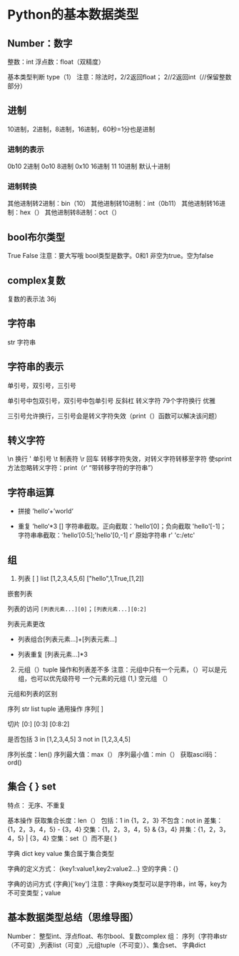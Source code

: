 # Python的基本数据类型
## Number：数字
整数：int
浮点数：float（双精度）

基本类型判断
type（1）
注意：除法时，2/2返回float； 2//2返回int（//保留整数部分）

## 进制
10进制，2进制，8进制，16进制，60秒=1分也是进制

### 进制的表示
0b10 2进制
0o10 8进制
0x10 16进制
11 10进制
默认十进制

### 进制转换
其他进制转2进制：bin（10）
其他进制转10进制：int（0b11）
其他进制转16进制：hex（）
其他进制转8进制：oct（）

## bool布尔类型
True False
注意：要大写哦
bool类型是数字。0和1
非空为true。空为false

## complex复数
复数的表示法
36j

## 字符串
str 字符串

## 字符串的表示
单引号，双引号，三引号

单引号中包双引号，双引号中包单引号
反斜杠 转义字符
79个字符换行 优雅

三引号允许换行，三引号会是转义字符失效（print（）函数可以解决该问题）

## 转义字符
\n 换行
\' 单引号
\t 制表符
\r 回车
转移字符失效，对转义字符转移至字符
使sprint方法忽略转义字符：print（r‘ “带转移字符的字符串”）

## 字符串运算
+ 拼接 ’hello‘+’world‘
* 重复 ’hello‘*3
[] 字符串截取。正向截取：’hello‘[0]；负向截取 'hello'[-1]；字符串串截取：’hello‘[0:5];'hello'[0,-1]
r’ 原始字符串 r' 'c:/etc'

##  组

1. 列表 [ ] list
[1,2,3,4,5,6]
["hello",1,True,[1,2]]

嵌套列表

列表的访问
`[列表元素...][0]`；`[列表元素...][0:2]`

列表元素更改
+ 列表组合[列表元素...]+[列表元素...]
* 列表重复 [列表元素...]*3

2. 元组（）tuple
操作和列表差不多
注意：元组中只有一个元素，（）可以是元组，也可以优先级符号
一个元素的元组 (1,)
空元组 （）

元组和列表的区别

序列
str list tuple
通用操作 序列[ ]

切片
[0:]
[0:3]
[0:8:2]

是否包括
3 in [1,2,3,4,5]
3 not in [1,2,3,4,5]

序列长度：len()
序列最大值：max（）
序列最小值：min（）
获取ascil码：ord()

## 集合 { } set
特点：
无序、不重复

基本操作
获取集合长度：len（）
包括：1 in {1，2，3}
不包含：not in
差集：{1，2，3，4，5} -  {3，4}
交集：{1，2，3，4，5} & {3，4}
并集：{1，2，3，4，5} | {3，4}
空集：set（）而不是{ }

字典 dict
key value
集合属于集合类型

字典的定义方式：
{key1:value1,key2:value2...}
空的字典：{}

字典的访问方式
{字典}['key']
注意：字典key类型可以是字符串，int 等，key为不可变类型；value

## 基本数据类型总结（思维导图）
Number： 整型int、浮点float、布尔bool、复数complex
组： 序列（字符串str（不可变）,列表list（可变）,元组tuple（不可变））、集合set、 字典dict
